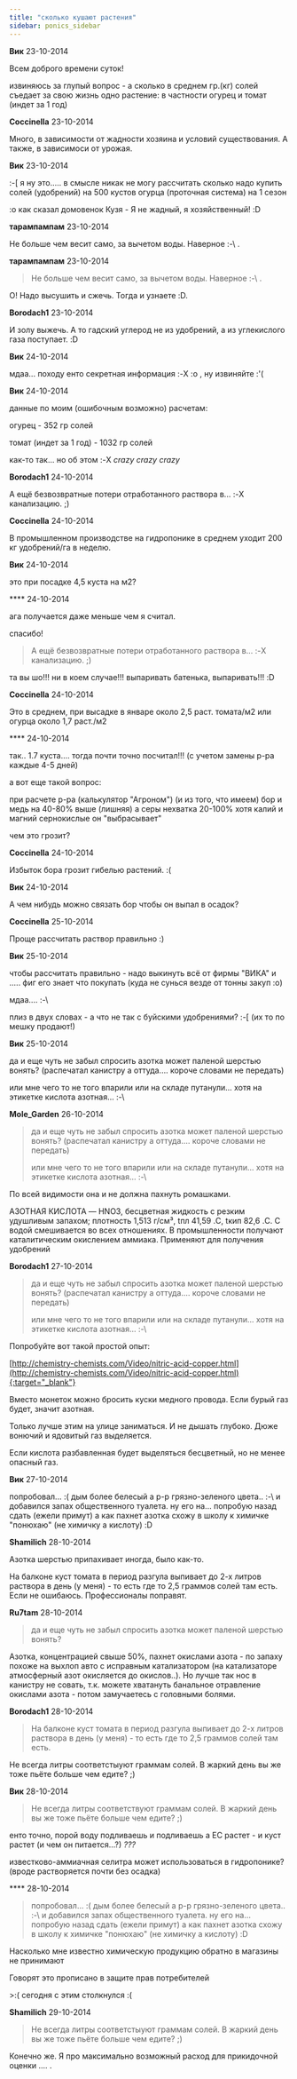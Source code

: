 ```yaml
---
title: "сколько кушают растения"
sidebar: ponics_sidebar
---
```


**Вик** 23-10-2014

Всем доброго времени суток!

извиняюсь за глупый вопрос - а сколько в среднем гр.(кг) солей съедает за свою жизнь одно растение: в частности огурец и томат (индет за 1 год)


**Coccinella** 23-10-2014

Много, в зависимости от жадности хозяина и условий существования. А также, в зависимоси от урожая.


**Вик** 23-10-2014

 :-[ я ну это..... в смысле никак не могу рассчитать сколько надо купить солей (удобрений) на 500 кустов огурца (проточная система) на 1 сезон

:o как сказал домовенок Кузя - Я не жадный, я хозяйственный! :D


**тарампампам** 23-10-2014

Не больше чем весит само, за вычетом воды. Наверное :-\ .


**тарампампам** 23-10-2014

> Не больше чем весит само, за вычетом воды. Наверное :-\ .

О! Надо высушить и сжечь. Тогда и узнаете :D.


**Borodach1** 23-10-2014

И золу выжечь. А то гадский углерод не из удобрений, а из углекислого газа поступает. :D


**Вик** 24-10-2014

мдаа... походу енто секретная информация :-X :o , ну извиняйте :&#039;(


**Вик** 24-10-2014

данные по моим (ошибочным возможно) расчетам:

огурец - 352 гр солей

томат (индет за 1 год) - 1032 гр солей

как-то так... но об этом :-X *crazy* *crazy* *crazy*


**Borodach1** 24-10-2014

А ещё безвозвратные потери отработанного раствора в... :-X канализацию. ;)


**Coccinella** 24-10-2014

В промышленном производстве на гидропонике в среднем уходит 200 кг удобрений/га в неделю.


**Вик** 24-10-2014

это при посадке 4,5 куста на м2?


**** 24-10-2014

ага получается даже меньше чем я считал.

спасибо!

> А ещё безвозвратные потери отработанного раствора в... :-X канализацию. ;)

та вы шо!!! ни в коем случае!!! выпаривать батенька, выпаривать!!! :D


**Coccinella** 24-10-2014

Это в среднем, при высадке в январе около 2,5 раст. томата/м2 или огурца около 1,7 раст./м2


**** 24-10-2014

так.. 1.7 куста.... тогда почти точно посчитал!!! (с учетом замены р-ра каждые 4-5 дней)

а вот еще такой вопрос:

при расчете р-ра (калькулятор "Агроном") (и из того, что имеем) бор и медь на 40-80% выше (лишняя) а серы нехватка 20-100% хотя калий и магний сернокислые он "выбрасывает"

чем это грозит?


**Coccinella** 24-10-2014

Избыток бора грозит гибелью растений. :(


**Вик** 24-10-2014

А чем нибудь можно связать бор чтобы он выпал в осадок?


**Coccinella** 25-10-2014

Проще рассчитать раствор правильно :)


**Вик** 25-10-2014

чтобы рассчитать правильно - надо выкинуть всё от фирмы "ВИКА" и ..... фиг его знает что покупать (куда не сунься везде от тонны закуп :o)

мдаа.... :-\

плиз в двух словах - а что не так с буйскими удобрениями? :-[ (их то по мешку продают!)


**Вик** 25-10-2014

да и еще чуть не забыл спросить азотка может паленой шерстью вонять? (распечатал канистру а оттуда.... короче словами не передать)

или мне чего то не того впарили или на складе путанули... хотя на этикетке кислота азотная... :-\


**Mole_Garden** 26-10-2014

> да и еще чуть не забыл спросить азотка может паленой шерстью вонять? (распечатал канистру а оттуда.... короче словами не передать)
> 
> или мне чего то не того впарили или на складе путанули... хотя на этикетке кислота азотная... :-\

По всей видимости она и не должна пахнуть ромашками.

АЗОТНАЯ КИСЛОТА — HNO3, бесцветная жидкость с резким удушливым запахом; плотность 1,513 г/см&#179;, tпл 41,59 .C, tкип 82,6 .C. С водой смешивается во всех отношениях. В промышленности получают каталитическим окислением аммиака. Применяют для получения удобрений


**Borodach1** 27-10-2014

> да и еще чуть не забыл спросить азотка может паленой шерстью вонять? (распечатал канистру а оттуда.... короче словами не передать)
> 
> или мне чего то не того впарили или на складе путанули... хотя на этикетке кислота азотная... :-\

Попробуйте вот такой простой опыт:

[http://chemistry-chemists.com/Video/nitric-acid-copper.html](http://chemistry-chemists.com/Video/nitric-acid-copper.html){:target="_blank"}

Вместо монеток можно бросить куски медного провода. Если бурый газ будет, значит азотная.

Только лучше этим на улице заниматься. И не дышать глубоко. Дюже вонючий и ядовитый газ выделяется.

Если кислота разбавленная будет выделяться бесцветный, но не менее опасный газ.


**Вик** 27-10-2014

попробовал... :( дым более белесый а р-р грязно-зеленого цвета.. :-\ и добавился запах общественного туалета. ну его на... попробую назад сдать (ежели примут) а как пахнет азотка схожу в школу к химичке "понюхаю" (не химичку а кислоту) :D


**Shamilich** 28-10-2014

Азотка шерстью припахивает иногда, было как-то.

На балконе куст томата в период разгула выпивает до 2-х литров раствора в день (у меня) - то есть где то 2,5 граммов солей там есть. Если не ошибаюсь. Профессионалы поправят.


**Ru7tam** 28-10-2014

> да и еще чуть не забыл спросить азотка может паленой шерстью вонять?

Азотка, концентрацией свыше 50%, пахнет окислами азота - по запаху похоже на выхлоп авто с исправным катализатором (на катализаторе атмосферный азот окисляется до окислов..). Но лучше так нос в канистру не совать, т.к. можете хватануть банальное отравление окислами азота - потом замучаетесь с головными болями.


**Borodach1** 28-10-2014

> На балконе куст томата в период разгула выпивает до 2-х литров раствора в день (у меня) - то есть где то 2,5 граммов солей там есть.

Не всегда литры соответстыуют граммам солей. В жаркий день вы же тоже пьёте больше чем едите? ;)


**Вик** 28-10-2014

> Не всегда литры соответствуют граммам солей. В жаркий день вы же тоже пьёте больше чем едите? ;)

енто точно, порой воду подливаешь и подливаешь а ЕС растет - и куст растет (и чем он питается...?) *???*

известково-аммиачная селитра может использоваться в гидропонике? (вроде растворяется почти без осадка)


**** 28-10-2014

> попробовал... :( дым более белесый а р-р грязно-зеленого цвета.. :-\ и добавился запах общественного туалета. ну его на... попробую назад сдать (ежели примут) а как пахнет азотка схожу в школу к химичке "понюхаю" (не химичку а кислоту) :D

Насколько мне известно химическую продукцию обратно в магазины не принимают

Говорят это прописано в защите прав потребителей

&gt;:( сегодня с этим столкнулся :(


**Shamilich** 29-10-2014

> > 
> 
>  Не всегда литры соответстыуют граммам солей. В жаркий день вы же тоже пьёте больше чем едите? ;)

Конечно же. Я про максимально возможный расход для прикидочной оценки .... .


